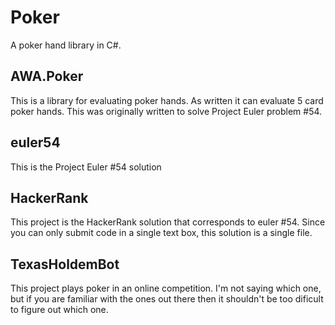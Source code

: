 # Poker
A poker hand library in C#.

## AWA.Poker
This is a library for evaluating poker hands. As written it can evaluate
5 card poker hands. This was originally written to solve Project Euler problem #54.

## euler54
This is the Project Euler #54 solution

## HackerRank
This project is the HackerRank solution that corresponds to euler #54. Since you can 
only submit code in a single text box, this solution is a single file. 

## TexasHoldemBot
This project plays poker in an online competition. I'm not saying which one, but if
you are familiar with the ones out there then it shouldn't be too dificult to 
figure out which one. 
